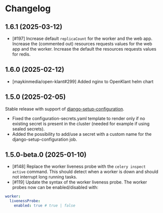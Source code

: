 # Changelog

## 1.6.1 (2025-03-12)

- [#197] Increase default `replicaCount` for the worker and the web app. Increase the (commented out) resources requests values for the web app and the worker. Increase the default the resources requests values for redis.

## 1.6.0 (2025-02-12)

- [maykinmedia/open-klant#299] Added nginx to OpenKlant helm chart

## 1.5.0 (2025-02-05)

Stable release with support of [django-setup-configuration](https://github.com/maykinmedia/django-setup-configuration). 

- Fixed the configuration-secrets.yaml template to render only if no existing secret is present in the cluster (needed for example if using sealed secrets).
- Added the possibility to add/use a secret with a custom name for the django-setup-configuration job.

## 1.5.0-beta.0 (2025-01-10)

- [#148] Replace the worker liveness probe with the `celery inspect active` command. This should detect when a worker is down and should not interrupt long running tasks.
- [#119] Update the syntax of the worker liveness probe. The worker probes now can be enabled/disabled with:

```yaml
worker:
  livenessProbe:
    enabled: true # true | false
```
